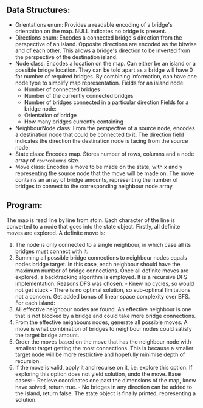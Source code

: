 ## Data Structures:
* Orientations enum:
  Provides a readable encoding of a bridge's orientation on the map.
  NULL indicates no bridge is present.
* Directions enum:
  Encodes a connected bridge's direction from the perspective of an island.
  Opposite directions are encoded as the bitwise and of each other.
  This allows a bridge's direction to be inverted from the perspective of the destination island.
* Node class:
  Encodes a location on the map.
  Can either be an island or a possible bridge location.
  They can be told apart as a bridge will have 0 for number of required bridges.
  By combining information, can have one node type to simplify map representation.
  Fields for an island node:
    - Number of connected bridges
    - Number of the currently connected bridges
    - Number of bridges connected in a particular direction
  Fields for a bridge node:
    - Orientation of bridge
    - How many bridges currently containing
* NeighbourNode class:
  From the perspective of a source node, encodes a destination node that could be connected to it.
  The direction field indicates the direction the destination node is facing from the source node.
* State class:
  Encodes map. Stores number of rows, columns and a node array of `row*columns` size.
* Move class:
  Encodes a move to be made on the state, with x and y representing the source node that the move will be made on.
  The move contains an array of bridge amounts, representing the number of bridges to connect to the corresponding neighbour node array.

## Program:
  The map is read line by line from stdin. 
  Each character of the line is converted to a node that goes into the state object.
  Firstly, all definite moves are explored. A definite move is:
  1. The node is only connected to a single neighbour, in which case all its bridges must connect with it.
  2. Summing all possible bridge connections to neighbour nodes equals nodes bridge target. 
     In this case, each neighbour should have the maximum number of bridge connections.
  Once all definite moves are explored, a backtracking algorithm is employed.
  It is a recursive DFS implementation.
  Reasons DFS was chosen:
    - Knew no cycles, so would not get stuck
    - There is no optimal solution, so sub-optimal limitations not a concern.
      Get added bonus of linear space complexity over BFS.
  For each island:
  1. All effective neighbour nodes are found.
     An effective neighbour is one that is not blocked by a bridge and could take more bridge connections.
  2. From the effective neighbours nodes, generate all possible moves. 
     A move is what combination of bridges to neighbour nodes could satisfy the target bridge amount.
  3. Order the moves based on the move that has the neighbour node with smallest target getting the most connections.
     This is because a smaller target node will be more restrictive and hopefully minimise depth of recursion.
  4. If the move is valid, apply it and recurse on it, i.e. explore this option.
     If exploring this option does not yield solution, undo the move.
  Base cases:
    - Recieve coordinates one past the dimensions of the map, know have solved, return true.
    - No bridges in any direction can be added to the island, return false.
  The state object is finally printed, representing a solution.
